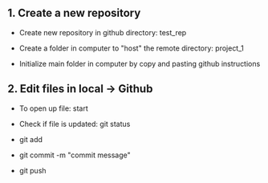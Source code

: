 ## 1. Create a new repository

* Create new repository in github directory: test_rep

* Create a folder in computer to "host" the remote directory: project_1

* Initialize main folder in computer by copy and pasting github instructions

## 2. Edit files in local -> Github

* To open up file: start <file name>

* Check if file is updated: git status

* git add <file name>

* git commit -m "commit message"

* git push


